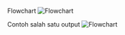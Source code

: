 Flowchart
![Flowchart](https://github.com/aidlmrza/Postest1/assets/144346363/f8696bfb-a801-4637-af59-e068e7c343fb)

Contoh salah satu output 
![Flowchart](https://github.com/aidlmrza/Postest1/assets/144346363/445e8c4c-1722-433c-8b6a-869f045865bc)
